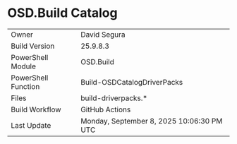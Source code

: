 ﻿# OSD.Build Catalog

| | |
|-|-|
| Owner | David Segura |
| Build Version | 25.9.8.3 |
| PowerShell Module | OSD.Build |
| PowerShell Function | Build-OSDCatalogDriverPacks |
| Files | build-driverpacks.* |
| Build Workflow | GitHub Actions |
| Last Update | Monday, September 8, 2025 10:06:30 PM UTC |
